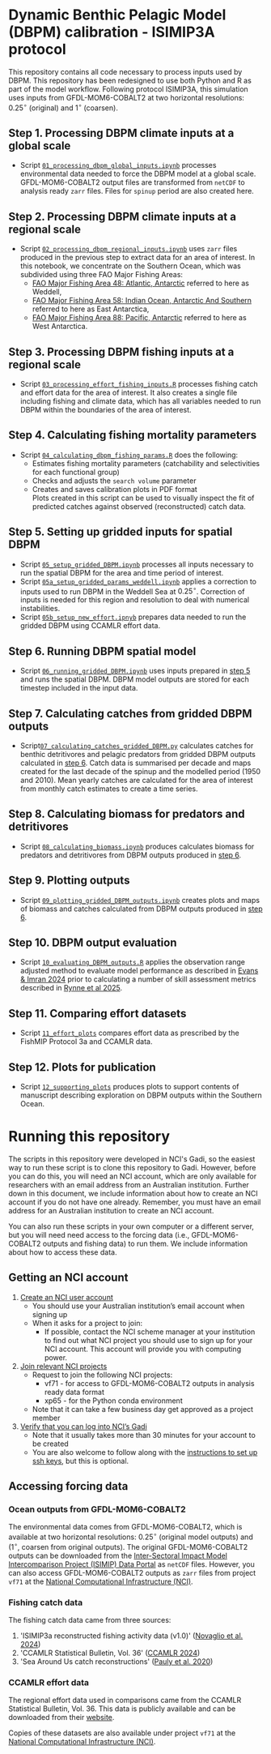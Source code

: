 # Dynamic Benthic Pelagic Model (DBPM) calibration - ISIMIP3A protocol
This repository contains all code necessary to process inputs used by DBPM. This repository has been redesigned to use both Python and R as part of the model workflow. Following protocol ISIMIP3A, this simulation uses inputs from GFDL-MOM6-COBALT2 at two horizontal resolutions: $0.25^{\circ}$ (original) and $1^{\circ}$ (coarsen).  
  
## Step 1. Processing DBPM climate inputs at a global scale
- Script [`01_processing_dbpm_global_inputs.ipynb`](scripts/01_processing_dbpm_global_inputs.ipynb) processes environmental data needed to force the DBPM model at a global scale. GFDL-MOM6-COBALT2 output files are transformed from `netCDF` to analysis ready `zarr` files. Files for `spinup` period are also created here.  
  
## Step 2. Processing DBPM climate inputs at a regional scale
- Script [`02_processing_dbpm_regional_inputs.ipynb`](scripts/02_processing_dbpm_regional_inputs.ipynb) uses `zarr` files produced in the previous step to extract data for an area of interest. In this notebook, we concentrate on the Southern Ocean, which was subdivided using three FAO Major Fishing Areas:
    - [FAO Major Fishing Area 48: Atlantic, Antarctic](https://www.fao.org/fishery/en/area/fao:48/en) referred to here as Weddell,  
    - [FAO Major Fishing Area 58: Indian Ocean, Antarctic And Southern](https://www.fao.org/fishery/en/area/fao:58/en) referred to here as East Antarctica,  
    - [FAO Major Fishing Area 88: Pacific, Antarctic](https://www.fao.org/fishery/en/area/fao:88/en) referred to here as West Antarctica.  

## Step 3. Processing DBPM fishing inputs at a regional scale
- Script [`03_processing_effort_fishing_inputs.R`](scripts/03_processing_effort_fishing_inputs.R) processes fishing catch and effort data for the area of interest. It also creates a single file including fishing and climate data, which has all variables needed to run DBPM within the boundaries of the area of interest.

## Step 4. Calculating fishing mortality parameters
- Script [`04_calculating_dbpm_fishing_params.R`](scripts/04_calculating_dbpm_fishing_params.R) does the following:  
    - Estimates fishing mortality parameters (catchability and selectivities for each functional group)  
    - Checks and adjusts the `search volume` parameter  
    - Creates and saves calibration plots in PDF format  
Plots created in this script can be used to visually inspect the fit of predicted catches against observed (reconstructed) catch data.

## Step 5. Setting up gridded inputs for spatial DBPM
- Script [`05_setup_gridded_DBPM.ipynb`](scripts/05_setup_gridded_DBPM.ipynb) processes all inputs necessary to run the spatial DBPM for the area and time period of interest.
- Script [`05a_setup_gridded_params_weddell.ipynb`](scripts/05a_setup_gridded_params_weddell.ipynb) applies a correction to inputs used to run DBPM in the Weddell Sea at $0.25^{\circ}$. Correction of inputs is needed for this region and resolution to deal with numerical instabilities.
- Script [`05b_setup_new_effort.ipnyb`](scripts/05b_setup_new_effort.ipynb) prepares data needed to run the gridded DBPM using CCAMLR effort data.  
  
## Step 6. Running DBPM spatial model  
- Script [`06_running_gridded_DBPM.ipynb`](scripts/06_running_gridded_DBPM.ipynb) uses inputs prepared in [step 5](scripts/05_setup_gridded_DBPM.ipynb) and runs the spatial DBPM. DBPM model outputs are stored for each timestep included in the input data.  

## Step 7. Calculating catches from gridded DBPM outputs 
- Script[`07_calculating_catches_gridded_DBPM.py`](scripts/07_calculating_catches_gridded_DBPM.py) calculates catches for benthic detritivores and pelagic predators from gridded DBPM outputs calculated in [step 6](scripts/06_running_gridded_DBPM.ipynb). Catch data is summarised per decade and maps created for the last decade of the spinup and the modelled period (1950 and 2010). Mean yearly catches are calculated for the area of interest from monthly catch estimates to create a time series.

## Step 8. Calculating biomass for predators and detritivores
- Script [`08_calculating_biomass.ipynb`](scripts/08_calculating_biomass.ipynb) produces calculates biomass for predators and detritivores from DBPM outputs produced in [step 6](scripts/06_running_gridded_DBPM.ipynb).  

## Step 9. Plotting outputs
- Script [`09_plotting_gridded_DBPM_outputs.ipynb`](scripts/09_plotting_gridded_DBPM_outputs.ipynb) creates plots and maps of biomass and catches calculated from DBPM outputs produced in [step 6](scripts/06_running_gridded_DBPM.ipynb).  
  
## Step 10. DBPM output evaluation
- Script [`10_evaluating_DBPM_outputs.R`](scripts/10_evaluating_DBPM_outputs.R) applies the observation range adjusted method to evaluate model performance as described in [Evans & Imran 2024](https://doi.org/10.1088/2515-7620/ad5ad8) prior to calculating a number of skill assessment metrics described in [Rynne et al 2025](https://doi.org/10.1029/2024EF004868).  

## Step 11. Comparing effort datasets
- Script [`11_effort_plots`](scripts/11_effort_plots.R) compares effort data as prescribed by the FishMIP Protocol 3a and CCAMLR data.  

## Step 12. Plots for publication
- Script [`12_supporting_plots`](scripts/12_supporting_plots) produces plots to support contents of manuscript describing exploration on DBPM outputs within the Southern Ocean.  

  
# Running this repository
The scripts in this repository were developed in NCI's Gadi, so the easiest way to run these script is to clone this repository to Gadi. However, before you can do this, you will need an NCI account, which are only available for researchers with an email address from an Australian institution. Further down in this document, we include information about how to create an NCI account if you do not have one already. Remember, you must have an email address for an Australian institution to create an NCI account.  
  
You can also run these scripts in your own computer or a different server, but you will need need access to the forcing data (i.e., GFDL-MOM6-COBALT2 outputs and fishing data) to run them. We include information about how to access these data.  
  
## Getting an NCI account
1. [Create an NCI user account](https://access-hive.org.au/getting_started/first_steps/#create-an-nci-user-account)  
      * You should use your Australian institution’s email account when signing up  
      * When it asks for a project to join:  
        * If possible, contact the NCI scheme manager at your institution to find out what NCI project you should use to sign up for your NCI account. This account will provide you with computing power.    
2. [Join relevant NCI projects](https://access-hive.org.au/getting_started/first_steps/#join-relevant-nci-projects)
      * Request to join the following NCI projects:  
        * vf71 - for access to GFDL-MOM6-COBALT2 outputs in analysis ready data format 
        * xp65 - for the Python conda environment   
      * Note that it can take a few business day get approved as a project member
3. [Verify that you can log into NCI’s Gadi](https://access-hive.org.au/getting_started/first_steps/#login-to-gadi)  
      * Note that it usually takes more than 30 minutes for your account to be created  
      * You are also welcome to follow along with the [instructions to set up ssh keys](https://access-hive.org.au/getting_started/first_steps/#automatic-login), but this is optional.  

## Accessing forcing data 
### Ocean outputs from GFDL-MOM6-COBALT2
The environmental data comes from GFDL-MOM6-COBALT2, which is available at two horizontal resolutions: $0.25^{\circ}$ (original model outputs) and ($1^{\circ}$, coarsen from original outputs). The original GFDL-MOM6-COBALT2 outputs can be downloaded from the [Inter-Sectoral Impact Model Intercomparison Project (ISIMIP) Data Portal](https://data.isimip.org/search/tree/ISIMIP3a/InputData/climate/ocean/gfdl-mom6-cobalt2/) as `netCDF` files. However, you can also access GFDL-MOM6-COBALT2 outputs as `zarr` files from project `vf71` at the [National Computational Infrastructure (NCI)](https://nci.org.au/).  
  
### Fishing catch data
The fishing catch data came from three sources:  
1. 'ISIMIP3a reconstructed fishing activity data (v1.0)' ([Novaglio et al. 2024](https://data.isimip.org/10.48364/ISIMIP.240282))  
2. 'CCAMLR Statistical Bulletin, Vol. 36' ([CCAMLR 2024](https://www.ccamlr.org/en/publications/statistical-bulletin))  
3. 'Sea Around Us catch reconstructions' ([Pauly et al. 2020](https://www.seaaroundus.org/data/#/fao))

### CCAMLR effort data
The regional effort data used in comparisons came from the CCAMLR Statistical Bulletin, Vol. 36. This data is publicly available and can be downloaded from their [website](https://www.ccamlr.org/en/publications/statistical-bulletin).  
  
Copies of these datasets are also available under project `vf71` at the [National Computational Infrastructure (NCI)](https://nci.org.au/).  

